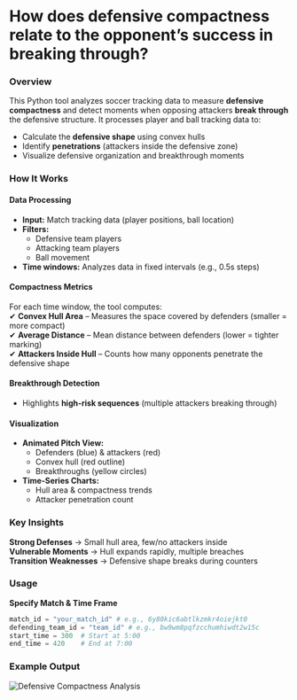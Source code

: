 # **How does defensive compactness relate to the opponent’s success in breaking through?**

### **Overview**

This Python tool analyzes soccer tracking data to measure **defensive compactness** and detect moments when opposing attackers **break through** the defensive structure. It processes player and ball tracking data to:

- Calculate the **defensive shape** using convex hulls
- Identify **penetrations** (attackers inside the defensive zone)
- Visualize defensive organization and breakthrough moments

### **How It Works**

#### **Data Processing**

- **Input:** Match tracking data (player positions, ball location)
- **Filters:**
  - Defensive team players
  - Attacking team players
  - Ball movement
- **Time windows:** Analyzes data in fixed intervals (e.g., 0.5s steps)

#### **Compactness Metrics**

For each time window, the tool computes:  
✔ **Convex Hull Area** – Measures the space covered by defenders (smaller = more compact)  
✔ **Average Distance** – Mean distance between defenders (lower = tighter marking)  
✔ **Attackers Inside Hull** – Counts how many opponents penetrate the defensive shape

#### **Breakthrough Detection**

- Highlights **high-risk sequences** (multiple attackers breaking through)

#### **Visualization**

- **Animated Pitch View:**
  - Defenders (blue) & attackers (red)
  - Convex hull (red outline)
  - Breakthroughs (yellow circles)
- **Time-Series Charts:**
  - Hull area & compactness trends
  - Attacker penetration count

### **Key Insights**

**Strong Defenses** → Small hull area, few/no attackers inside  
 **Vulnerable Moments** → Hull expands rapidly, multiple breaches  
 **Transition Weaknesses** → Defensive shape breaks during counters

### **Usage**

**Specify Match & Time Frame**

```python
match_id = "your_match_id" # e.g., 6y80kic6abtlkzmkr4oiejkt0
defending_team_id = "team_id" # e.g., bw9wm8pqfzcchumhiwdt2w15c
start_time = 300  # Start at 5:00
end_time = 420    # End at 7:00
```

### **Example Output**

![Defensive Compactness Analysis](compactness_analysis.gif)
